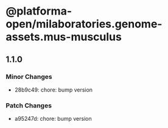 # @platforma-open/milaboratories.genome-assets.mus-musculus

## 1.1.0

### Minor Changes

- 28b9c49: chore: bump version

### Patch Changes

- a95247d: chore: bump version
